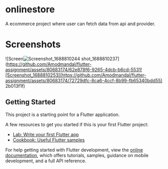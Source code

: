 # onlinestore

A ecommerce  project where user can fetch data from api and  provider.

# Screenshots
![Screen![Screenshot_1688810244](https://github.com/Amodmandal/flutter-assignment/assets/80683174/a02a10e6-1563-4301-8c1e-b3bd2e388e34)
shot_1688810237](https://github.com/Amodmandal/flutter-assignment/assets/80683174/62e878f6-9265-4dcb-b6cd-5531![Screenshot_1688810253](https://github.com/Amodmandal/flutter-assignment/assets/80683174/72729dfc-8ca6-4ccf-8b99-fb65340bdd55)
2b013f1f)


## Getting Started

This project is a starting point for a Flutter application.

A few resources to get you started if this is your first Flutter project:

- [Lab: Write your first Flutter app](https://docs.flutter.dev/get-started/codelab)
- [Cookbook: Useful Flutter samples](https://docs.flutter.dev/cookbook)

For help getting started with Flutter development, view the
[online documentation](https://docs.flutter.dev/), which offers tutorials,
samples, guidance on mobile development, and a full API reference.
